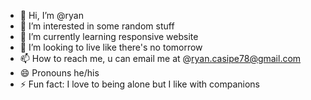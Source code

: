 - 👋 Hi, I’m @ryan
- 👀 I’m interested in some random stuff
- 🌱 I’m currently learning responsive website
- 💞️ I’m looking to live like there's no tomorrow
- 📫 How to reach me, u can email me at @ryan.casipe78@gmail.com
- 😄 Pronouns he/his
- ⚡ Fun fact: I love to being alone but I like with companions

<!---
casixx/casixx is a ✨ special ✨ repository because its `README.md` (this file) appears on your GitHub profile.
You can click the Preview link to take a look at your changes.
--->
